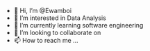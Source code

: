 - 👋 Hi, I’m @Ewamboi
- 👀 I’m interested in Data Analysis 
- 🌱 I’m currently learning software engineering 
- 💞️ I’m looking to collaborate on 
- 📫 How to reach me ...

<!---
Ewamboi/Ewamboi is a ✨ special ✨ repository because its `README.md` (this file) appears on your GitHub profile.
You can click the Preview link to take a look at your changes.
--->
